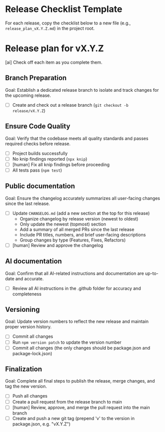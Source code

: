 # Release Checklist Template

For each release, copy the checklist below to a new file (e.g., `release_plan_vX.Y.Z.md`) in the project
root.

# Release plan for vX.Y.Z

[ai] Check off each item as you complete them.

## Branch Preparation

Goal: Establish a dedicated release branch to isolate and track changes for the upcoming release.

- [ ] Create and check out a release branch (`git checkout -b release/vX.Y.Z`)

## Ensure Code Quality

Goal: Verify that the codebase meets all quality standards and passes required checks before
release.

- [ ] Project builds successfully
- [ ] No knip findings reported (`npx knip`)
- [ ] [human] Fix all knip findings before proceeding
- [ ] All tests pass (`npm test`)

## Public documentation

Goal: Ensure the changelog accurately summarizes all user-facing changes since the last release.

- [ ] Update `CHANGELOG.md` (add a new section at the top for this release)
  - Organize changelog by release version (newest to oldest)
  - Only update the newest (topmost) section
  - Add a summary of all merged PRs since the last release
  - Include PR titles, numbers, and brief user-facing descriptions
  - Group changes by type (Features, Fixes, Refactors)
- [ ] [human] Review and approve the changelog

## AI documentation

Goal: Confirm that all AI-related instructions and documentation are up-to-date and accurate.

- [ ] Review all AI instructions in the .github folder for accuracy and completeness

## Versioning

Goal: Update version numbers to reflect the new release and maintain proper version history.

- [ ] Commit all changes
- [ ] Run `npm version patch` to update the version number
- [ ] Commit all changes (the only changes should be package.json and package-lock.json)

## Finalization

Goal: Complete all final steps to publish the release, merge changes, and tag the new version.

- [ ] Push all changes
- [ ] Create a pull request from the release branch to main
- [ ] [human] Review, approve, and merge the pull request into the main branch
- [ ] Create and push a new git tag (prepend 'v' to the version in package.json, e.g. "vX.Y.Z")
